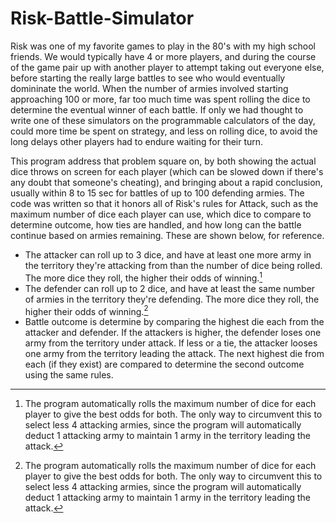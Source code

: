 # Risk-Battle-Simulator
Risk was one of my favorite games to play in the 80's with my high school friends. We would typically have 4 or more players, and during the course of the game pair up with another player to attempt taking out everyone else, before starting the really large battles to see who would eventually domininate the world. When the number of armies involved starting approaching 100 or more, far too much time was spent rolling the dice to determine the eventual winner of each battle. If only we had thought to write one of these simulators on the programmable calculators of the day, could more time be spent on strategy, and less on rolling dice, to avoid the long delays other players had to endure waiting for their turn.

This program address that problem square on, by both showing the actual dice throws on screen for each player (which can be slowed down if there's any doubt that someone's cheating), and bringing about a rapid conclusion, usually within 8 to 15 sec for battles of up to 100 defending armies. The code was written so that it honors all of Risk's rules for Attack, such as the maximum number of dice each player can use, which dice to compare to determine outcome, how ties are handled, and how long can the battle continue based on armies remaining. These are shown below, for reference.

* The attacker can roll up to 3 dice, and have at least one more army in the territory they're attacking from than the number of dice being rolled. The more dice they roll, the higher their odds of winning.[^1]
* The defender can roll up to 2 dice, and have at least the same number of armies in the territory they're defending. The more dice they roll, the higher their odds of winning.[^1]
* Battle outcome is determine by comparing the highest die each from the attacker and defender. If the attackers is higher, the defender loses one army from the territory under attack. If less or a tie, the attacker looses one army from the territory leading the attack. The next highest die from each (if they exist) are compared to determine the second outcome using the same rules.

[^1]: The program automatically rolls the maximum number of dice for each player to give the best odds for both. The only way to circumvent this to select less 4 attacking armies, since the program will automatically deduct 1 attacking army to maintain 1 army in the territory leading the attack.
